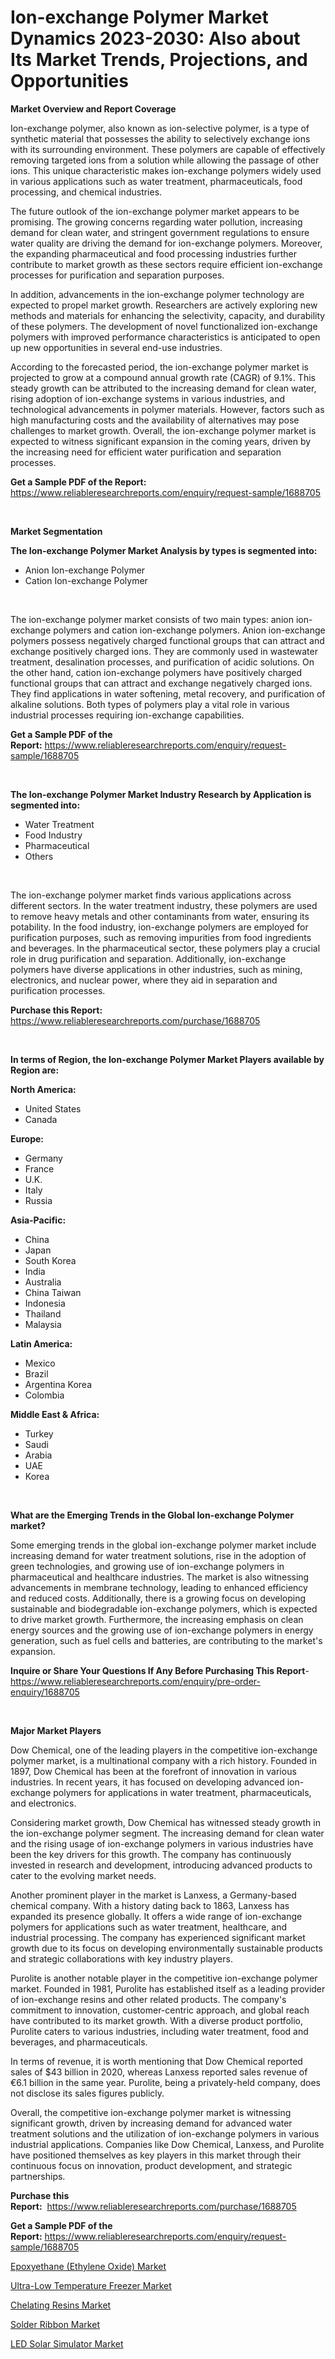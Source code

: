 <p><h1>Ion-exchange Polymer Market Dynamics 2023-2030: Also about Its Market Trends, Projections, and Opportunities</h1></p><p><strong>Market Overview and Report Coverage</strong></p>
<p><p>Ion-exchange polymer, also known as ion-selective polymer, is a type of synthetic material that possesses the ability to selectively exchange ions with its surrounding environment. These polymers are capable of effectively removing targeted ions from a solution while allowing the passage of other ions. This unique characteristic makes ion-exchange polymers widely used in various applications such as water treatment, pharmaceuticals, food processing, and chemical industries.</p><p>The future outlook of the ion-exchange polymer market appears to be promising. The growing concerns regarding water pollution, increasing demand for clean water, and stringent government regulations to ensure water quality are driving the demand for ion-exchange polymers. Moreover, the expanding pharmaceutical and food processing industries further contribute to market growth as these sectors require efficient ion-exchange processes for purification and separation purposes.</p><p>In addition, advancements in the ion-exchange polymer technology are expected to propel market growth. Researchers are actively exploring new methods and materials for enhancing the selectivity, capacity, and durability of these polymers. The development of novel functionalized ion-exchange polymers with improved performance characteristics is anticipated to open up new opportunities in several end-use industries.</p><p>According to the forecasted period, the ion-exchange polymer market is projected to grow at a compound annual growth rate (CAGR) of 9.1%. This steady growth can be attributed to the increasing demand for clean water, rising adoption of ion-exchange systems in various industries, and technological advancements in polymer materials. However, factors such as high manufacturing costs and the availability of alternatives may pose challenges to market growth. Overall, the ion-exchange polymer market is expected to witness significant expansion in the coming years, driven by the increasing need for efficient water purification and separation processes.</p></p>
<p><strong>Get a Sample PDF of the Report:</strong> <a href="https://www.reliableresearchreports.com/enquiry/request-sample/1688705">https://www.reliableresearchreports.com/enquiry/request-sample/1688705</a></p>
<p>&nbsp;</p>
<p><strong>Market Segmentation</strong></p>
<p><strong>The Ion-exchange Polymer Market Analysis by types is segmented into:</strong></p>
<p><ul><li>Anion Ion-exchange Polymer</li><li>Cation Ion-exchange Polymer</li></ul></p>
<p>&nbsp;</p>
<p><p>The ion-exchange polymer market consists of two main types: anion ion-exchange polymers and cation ion-exchange polymers. Anion ion-exchange polymers possess negatively charged functional groups that can attract and exchange positively charged ions. They are commonly used in wastewater treatment, desalination processes, and purification of acidic solutions. On the other hand, cation ion-exchange polymers have positively charged functional groups that can attract and exchange negatively charged ions. They find applications in water softening, metal recovery, and purification of alkaline solutions. Both types of polymers play a vital role in various industrial processes requiring ion-exchange capabilities.</p></p>
<p><strong>Get a Sample PDF of the Report:</strong>&nbsp;<a href="https://www.reliableresearchreports.com/enquiry/request-sample/1688705">https://www.reliableresearchreports.com/enquiry/request-sample/1688705</a></p>
<p>&nbsp;</p>
<p><strong>The Ion-exchange Polymer Market Industry Research by Application is segmented into:</strong></p>
<p><ul><li>Water Treatment</li><li>Food Industry</li><li>Pharmaceutical</li><li>Others</li></ul></p>
<p>&nbsp;</p>
<p><p>The ion-exchange polymer market finds various applications across different sectors. In the water treatment industry, these polymers are used to remove heavy metals and other contaminants from water, ensuring its potability. In the food industry, ion-exchange polymers are employed for purification purposes, such as removing impurities from food ingredients and beverages. In the pharmaceutical sector, these polymers play a crucial role in drug purification and separation. Additionally, ion-exchange polymers have diverse applications in other industries, such as mining, electronics, and nuclear power, where they aid in separation and purification processes.</p></p>
<p><strong>Purchase this Report:</strong>&nbsp; <a href="https://www.reliableresearchreports.com/purchase/1688705">https://www.reliableresearchreports.com/purchase/1688705</a></p>
<p>&nbsp;</p>
<p><strong>In terms of Region, the Ion-exchange Polymer Market Players available by Region are:</strong></p>
<p>
    <p> <strong> North America: </strong>
        <ul>
            <li>United States</li>
            <li>Canada</li>
        </ul>
        </p> 
    <p> <strong> Europe: </strong>
        <ul>
            <li>Germany</li>
            <li>France</li>
            <li>U.K.</li>
            <li>Italy</li>
            <li>Russia</li>
        </ul>
        </p> 
    <p> <strong> Asia-Pacific: </strong>
        <ul>
            <li>China</li>
            <li>Japan</li>
            <li>South Korea</li>
            <li>India</li>
            <li>Australia</li>
            <li>China Taiwan</li>
            <li>Indonesia</li>
            <li>Thailand</li>
            <li>Malaysia</li>
        </ul>
        </p> 
    <p> <strong> Latin America: </strong>
        <ul>
            <li>Mexico</li>
            <li>Brazil</li>
            <li>Argentina Korea</li>
            <li>Colombia</li>
        </ul>
        </p> 
    <p> <strong> Middle East & Africa: </strong>
        <ul>
            <li>Turkey</li>
            <li>Saudi</li>
            <li>Arabia</li>
            <li>UAE</li>
            <li>Korea</li>
        </ul>
    </p>
    </p>
<p>&nbsp;</p>
<p><strong>What are the Emerging Trends in the Global Ion-exchange Polymer market?</strong></p>
<p><p>Some emerging trends in the global ion-exchange polymer market include increasing demand for water treatment solutions, rise in the adoption of green technologies, and growing use of ion-exchange polymers in pharmaceutical and healthcare industries. The market is also witnessing advancements in membrane technology, leading to enhanced efficiency and reduced costs. Additionally, there is a growing focus on developing sustainable and biodegradable ion-exchange polymers, which is expected to drive market growth. Furthermore, the increasing emphasis on clean energy sources and the growing use of ion-exchange polymers in energy generation, such as fuel cells and batteries, are contributing to the market's expansion.</p></p>
<p><strong>Inquire or Share Your Questions If Any Before Purchasing This Report</strong>- <a href="https://www.reliableresearchreports.com/enquiry/pre-order-enquiry/1688705">https://www.reliableresearchreports.com/enquiry/pre-order-enquiry/1688705</a></p>
<p>&nbsp;</p>
<p><strong>Major Market Players</strong></p>
<p><p>Dow Chemical, one of the leading players in the competitive ion-exchange polymer market, is a multinational company with a rich history. Founded in 1897, Dow Chemical has been at the forefront of innovation in various industries. In recent years, it has focused on developing advanced ion-exchange polymers for applications in water treatment, pharmaceuticals, and electronics.</p><p>Considering market growth, Dow Chemical has witnessed steady growth in the ion-exchange polymer segment. The increasing demand for clean water and the rising usage of ion-exchange polymers in various industries have been the key drivers for this growth. The company has continuously invested in research and development, introducing advanced products to cater to the evolving market needs.</p><p>Another prominent player in the market is Lanxess, a Germany-based chemical company. With a history dating back to 1863, Lanxess has expanded its presence globally. It offers a wide range of ion-exchange polymers for applications such as water treatment, healthcare, and industrial processing. The company has experienced significant market growth due to its focus on developing environmentally sustainable products and strategic collaborations with key industry players.</p><p>Purolite is another notable player in the competitive ion-exchange polymer market. Founded in 1981, Purolite has established itself as a leading provider of ion-exchange resins and other related products. The company's commitment to innovation, customer-centric approach, and global reach have contributed to its market growth. With a diverse product portfolio, Purolite caters to various industries, including water treatment, food and beverages, and pharmaceuticals.</p><p>In terms of revenue, it is worth mentioning that Dow Chemical reported sales of $43 billion in 2020, whereas Lanxess reported sales revenue of €6.1 billion in the same year. Purolite, being a privately-held company, does not disclose its sales figures publicly.</p><p>Overall, the competitive ion-exchange polymer market is witnessing significant growth, driven by increasing demand for advanced water treatment solutions and the utilization of ion-exchange polymers in various industrial applications. Companies like Dow Chemical, Lanxess, and Purolite have positioned themselves as key players in this market through their continuous focus on innovation, product development, and strategic partnerships.</p></p>
<p><strong>Purchase this Report:</strong>&nbsp;&nbsp;<a href="https://www.reliableresearchreports.com/purchase/1688705">https://www.reliableresearchreports.com/purchase/1688705</a></p>
<p></p>
<p><strong>Get a Sample PDF of the Report:</strong>&nbsp;<a href="https://www.reliableresearchreports.com/enquiry/request-sample/1688705">https://www.reliableresearchreports.com/enquiry/request-sample/1688705</a></p>
<p><p><a href="https://github.com/kholmovskayalyudmila/Market-Research-Report-List-1/blob/main/epoxyethane-ethylene-oxide-market.md">Epoxyethane (Ethylene Oxide) Market</a></p><p><a href="https://www.linkedin.com/pulse/ultra-low-temperature-freezer-market-research-report-kydme/">Ultra-Low Temperature Freezer Market</a></p><p><a href="https://github.com/zebdakicsin/Market-Research-Report-List-1/blob/main/chelating-resins-market.md">Chelating Resins Market</a></p><p><a href="https://www.linkedin.com/pulse/solder-ribbon-market-share-amp-new-trends-analysis-report-type/">Solder Ribbon Market</a></p><p><a href="https://medium.com/@santosh.reportprime/led-solar-simulator-market-report-reveals-the-latest-trends-and-growth-opportunities-of-this-market-574a6110a3b0">LED Solar Simulator Market</a></p></p>